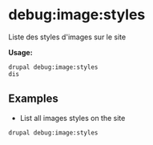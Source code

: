 # debug:image:styles
Liste des styles d'images sur le site

**Usage:**
```
drupal debug:image:styles
dis
```

## Examples
* List all images styles on the site
```
drupal debug:image:styles
```
